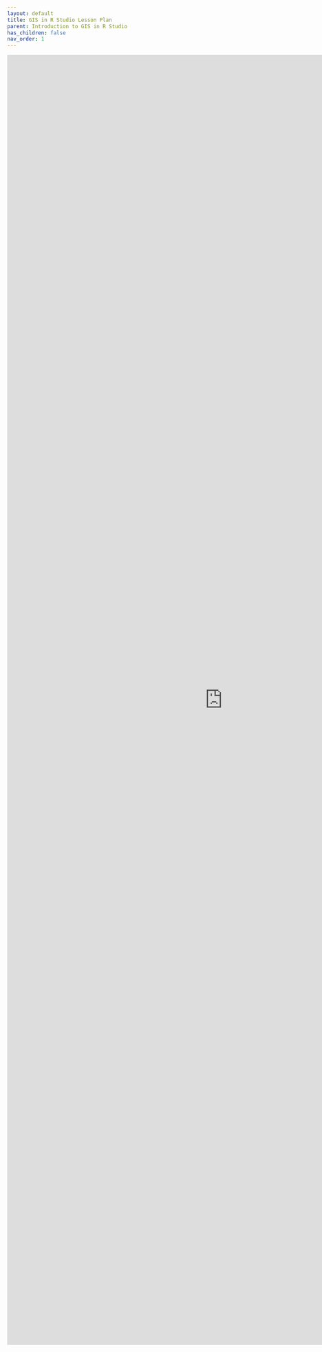 ```yaml
---
layout: default
title: GIS in R Studio Lesson Plan
parent: Introduction to GIS in R Studio
has_children: false
nav_order: 1
---
```


<iframe src="https://aranganath24.github.io/R_Geospatial/" style="width: 1000px; height: 3000px;" frameBorder="0"></iframe>
